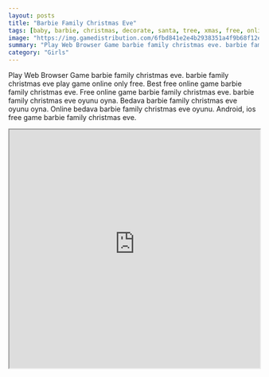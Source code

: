 ```yaml
---
layout: posts
title: "Barbie Family Christmas Eve"
tags: [baby, barbie, christmas, decorate, santa, tree, xmas, free, online, games, oyna, game, free, games, play, play, games]
image: "https://img.gamedistribution.com/6fbd841e2e4b2938351a4f9b68f12e6b.jpg"
summary: "Play Web Browser Game barbie family christmas eve. barbie family christmas eve play game online only free. Best free online game barbie family christmas eve. Free online game barbie family christmas eve. barbie family christmas eve oyunu oyna. Bedava barbie family christmas eve oyunu oyna. Online bedava barbie family christmas eve oyunu. Android, ios free game barbie family christmas eve."
category: "Girls"
---
```


Play Web Browser Game barbie family christmas eve. barbie family christmas eve play game online only free. Best free online game barbie family christmas eve. Free online game barbie family christmas eve. barbie family christmas eve oyunu oyna. Bedava barbie family christmas eve oyunu oyna. Online bedava barbie family christmas eve oyunu. Android, ios free game barbie family christmas eve.

<iframe width="100%" height="480px;" src="https://flash.gamedistribution.com?game=6fbd841e2e4b2938351a4f9b68f12e6b"></iframe>